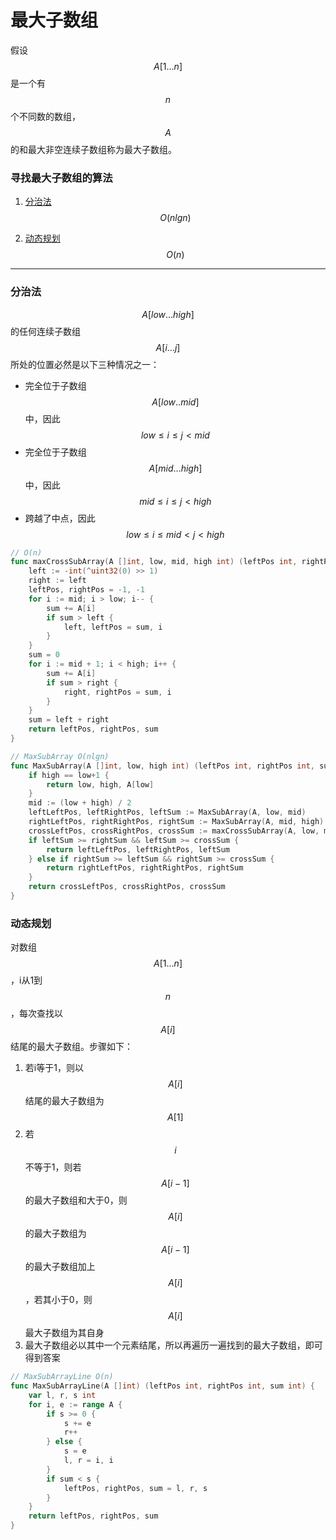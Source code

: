 # 最大子数组

假设$$A[1...n]$$是一个有$$n$$个不同数的数组，$$A$$的和最大非空连续子数组称为最大子数组。

### 寻找最大子数组的算法

1. [分治法](../算法与分析技术/分治法.md) $$O(nlgn)$$

2. [动态规划](../算法与分析技术/动态规划.md) $$O(n)$$

---

### 分治法

$$A[low...high]$$的任何连续子数组$$A[i...j]$$所处的位置必然是以下三种情况之一：

* 完全位于子数组$$A[low..mid]$$中，因此$$low\le i\le j\lt mid$$
* 完全位于子数组$$A[mid...high]$$中，因此$$mid\le i\le j\lt high$$
* 跨越了中点，因此$$low\le i\le mid\lt j\lt high$$

```go
// O(n)
func maxCrossSubArray(A []int, low, mid, high int) (leftPos int, rightPos int, sum int) {
	left := -int(^uint32(0) >> 1)
	right := left
	leftPos, rightPos = -1, -1
	for i := mid; i > low; i-- {
		sum += A[i]
		if sum > left {
			left, leftPos = sum, i
		}
	}
	sum = 0
	for i := mid + 1; i < high; i++ {
		sum += A[i]
		if sum > right {
			right, rightPos = sum, i
		}
	}
	sum = left + right
	return leftPos, rightPos, sum
}

// MaxSubArray O(nlgn)
func MaxSubArray(A []int, low, high int) (leftPos int, rightPos int, sum int) {
	if high == low+1 {
		return low, high, A[low]
	}
	mid := (low + high) / 2
	leftLeftPos, leftRightPos, leftSum := MaxSubArray(A, low, mid)
	rightLeftPos, rightRightPos, rightSum := MaxSubArray(A, mid, high)
	crossLeftPos, crossRightPos, crossSum := maxCrossSubArray(A, low, mid, high)
	if leftSum >= rightSum && leftSum >= crossSum {
		return leftLeftPos, leftRightPos, leftSum
	} else if rightSum >= leftSum && rightSum >= crossSum {
		return rightLeftPos, rightRightPos, rightSum
	}
	return crossLeftPos, crossRightPos, crossSum
}
```

### 动态规划

对数组$$A[1...n]$$，i从1到$$n$$，每次查找以$$A[i]$$结尾的最大子数组。步骤如下：

1. 若i等于1，则以$$A[i]$$结尾的最大子数组为$$A[1]$$
2. 若$$i$$不等于1，则若$$A[i-1]$$的最大子数组和大于0，则$$A[i]$$的最大子数组为$$A[i-1]$$的最大子数组加上$$A[i]$$，若其小于0，则$$A[i]$$最大子数组为其自身
3. 最大子数组必以其中一个元素结尾，所以再遍历一遍找到的最大子数组，即可得到答案

```go
// MaxSubArrayLine O(n)
func MaxSubArrayLine(A []int) (leftPos int, rightPos int, sum int) {
	var l, r, s int
	for i, e := range A {
		if s >= 0 {
			s += e
			r++
		} else {
			s = e
			l, r = i, i
		}
		if sum < s {
			leftPos, rightPos, sum = l, r, s
		}
	}
	return leftPos, rightPos, sum
}
```

